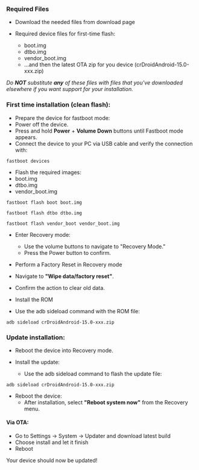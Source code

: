 ### Required Files

* Download the needed files from download page

* Required device files for first-time flash:
  * boot.img
  * dtbo.img
  * vendor_boot.img
  * ...and then the latest OTA zip for you device (crDroidAndroid-15.0-xxx.zip)

*Do ***NOT*** substitute ***any*** of these files with files that you've downloaded elsewhere if you want support for your installation.*

### First time installation (clean flash):

* Prepare the device for fastboot mode:
* Power off the device.
* Press and hold **Power** + **Volume Down** buttons until Fastboot mode appears.
* Connect the device to your PC via USB cable and verify the connection with:

```
fastboot devices
```

* Flash the required images:
* boot.img
* dtbo.img
* vendor_boot.img

```
fastboot flash boot boot.img
```

```
fastboot flash dtbo dtbo.img
```

```
fastboot flash vendor_boot vendor_boot.img
```
* Enter Recovery mode:
  * Use the volume buttons to navigate to "Recovery Mode."
  * Press the Power button to confirm.

* Perform a Factory Reset in Recovery mode
* Navigate to **"Wipe data/factory reset"**.  
* Confirm the action to clear old data.

* Install the ROM
* Use the adb sideload command with the ROM file:

``` 
adb sideload crDroidAndroid-15.0-xxx.zip
```

### Update installation:

* Reboot the device into Recovery mode.

* Install the update:
  * Use the adb sideload command to flash the update file:

```
adb sideload crDroidAndroid-15.0-xxx.zip
```

* Reboot the device:
  * After installation, select **"Reboot system now"** from the Recovery menu.
 
 #### Via OTA:
* Go to Settings -> System -> Updater and download latest build
* Choose install and let it finish
* Reboot

Your device should now be updated!
